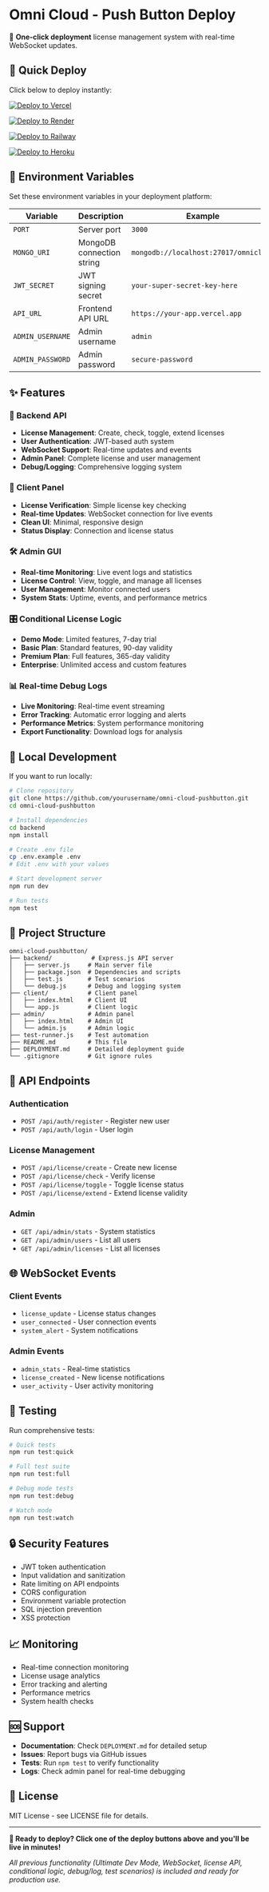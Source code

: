 # Omni Cloud - Push Button Deploy

🚀 **One-click deployment** license management system with real-time WebSocket updates.

## 🎯 Quick Deploy

Click below to deploy instantly:

[![Deploy to Vercel](https://vercel.com/button)](https://vercel.com/new/git/external?repository-url=https://github.com/yourusername/omni-cloud-pushbutton)

[![Deploy to Render](https://render.com/images/deploy-to-render-button.svg)](https://render.com/deploy?repo=https://github.com/yourusername/omni-cloud-pushbutton)

[![Deploy to Railway](https://railway.app/button.svg)](https://railway.app/new/template/https://github.com/yourusername/omni-cloud-pushbutton)

[![Deploy to Heroku](https://www.herokucdn.com/deploy/button.svg)](https://heroku.com/deploy?template=https://github.com/yourusername/omni-cloud-pushbutton)

## 🔧 Environment Variables

Set these environment variables in your deployment platform:

| Variable | Description | Example |
|----------|-------------|---------|
| `PORT` | Server port | `3000` |
| `MONGO_URI` | MongoDB connection string | `mongodb://localhost:27017/omnicloud` |
| `JWT_SECRET` | JWT signing secret | `your-super-secret-key-here` |
| `API_URL` | Frontend API URL | `https://your-app.vercel.app` |
| `ADMIN_USERNAME` | Admin username | `admin` |
| `ADMIN_PASSWORD` | Admin password | `secure-password` |

## ✨ Features

### 🔐 Backend API
- **License Management**: Create, check, toggle, extend licenses
- **User Authentication**: JWT-based auth system
- **WebSocket Support**: Real-time updates and events
- **Admin Panel**: Complete license and user management
- **Debug/Logging**: Comprehensive logging system

### 📱 Client Panel
- **License Verification**: Simple license key checking
- **Real-time Updates**: WebSocket connection for live events
- **Clean UI**: Minimal, responsive design
- **Status Display**: Connection and license status

### 🛠️ Admin GUI
- **Real-time Monitoring**: Live event logs and statistics
- **License Control**: View, toggle, and manage all licenses
- **User Management**: Monitor connected users
- **System Stats**: Uptime, events, and performance metrics

### 🎛️ Conditional License Logic
- **Demo Mode**: Limited features, 7-day trial
- **Basic Plan**: Standard features, 90-day validity
- **Premium Plan**: Full features, 365-day validity
- **Enterprise**: Unlimited access and custom features

### 📊 Real-time Debug Logs
- **Live Monitoring**: Real-time event streaming
- **Error Tracking**: Automatic error logging and alerts
- **Performance Metrics**: System performance monitoring
- **Export Functionality**: Download logs for analysis

## 🚀 Local Development

If you want to run locally:

```bash
# Clone repository
git clone https://github.com/yourusername/omni-cloud-pushbutton.git
cd omni-cloud-pushbutton

# Install dependencies
cd backend
npm install

# Create .env file
cp .env.example .env
# Edit .env with your values

# Start development server
npm run dev

# Run tests
npm test
```

## 📁 Project Structure

```
omni-cloud-pushbutton/
├── backend/           # Express.js API server
│   ├── server.js     # Main server file
│   ├── package.json  # Dependencies and scripts
│   ├── test.js       # Test scenarios
│   └── debug.js      # Debug and logging system
├── client/           # Client panel
│   ├── index.html    # Client UI
│   └── app.js        # Client logic
├── admin/            # Admin panel
│   ├── index.html    # Admin UI
│   └── admin.js      # Admin logic
├── test-runner.js    # Test automation
├── README.md         # This file
├── DEPLOYMENT.md     # Detailed deployment guide
└── .gitignore        # Git ignore rules
```

## 🔗 API Endpoints

### Authentication
- `POST /api/auth/register` - Register new user
- `POST /api/auth/login` - User login

### License Management
- `POST /api/license/create` - Create new license
- `POST /api/license/check` - Verify license
- `POST /api/license/toggle` - Toggle license status
- `POST /api/license/extend` - Extend license validity

### Admin
- `GET /api/admin/stats` - System statistics
- `GET /api/admin/users` - List all users
- `GET /api/admin/licenses` - List all licenses

## 🌐 WebSocket Events

### Client Events
- `license_update` - License status changes
- `user_connected` - User connection events
- `system_alert` - System notifications

### Admin Events
- `admin_stats` - Real-time statistics
- `license_created` - New license notifications
- `user_activity` - User activity monitoring

## 🧪 Testing

Run comprehensive tests:

```bash
# Quick tests
npm run test:quick

# Full test suite
npm run test:full

# Debug mode tests
npm run test:debug

# Watch mode
npm run test:watch
```

## 🔒 Security Features

- JWT token authentication
- Input validation and sanitization
- Rate limiting on API endpoints
- CORS configuration
- Environment variable protection
- SQL injection prevention
- XSS protection

## 📈 Monitoring

- Real-time connection monitoring
- License usage analytics
- Error tracking and alerting
- Performance metrics
- System health checks

## 🆘 Support

- **Documentation**: Check `DEPLOYMENT.md` for detailed setup
- **Issues**: Report bugs via GitHub issues
- **Tests**: Run `npm test` to verify functionality
- **Logs**: Check admin panel for real-time debugging

## 📄 License

MIT License - see LICENSE file for details.

---

**🎉 Ready to deploy? Click one of the deploy buttons above and you'll be live in minutes!**

*All previous functionality (Ultimate Dev Mode, WebSocket, license API, conditional logic, debug/log, test scenarios) is included and ready for production use.*